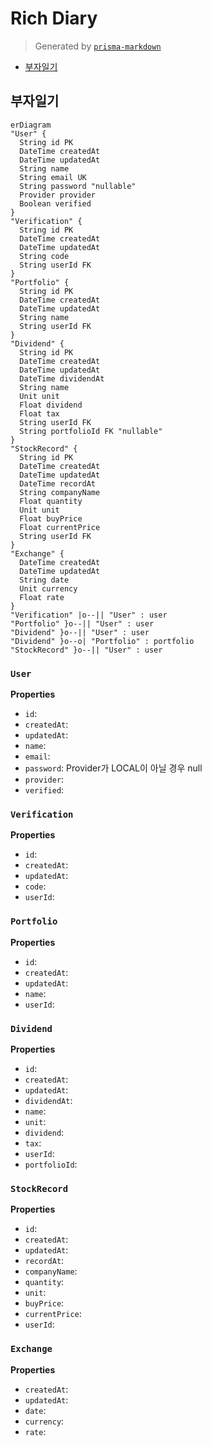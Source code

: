 # Rich Diary
> Generated by [`prisma-markdown`](https://github.com/samchon/prisma-markdown)

- [부자일기](#부자일기)

## 부자일기
```mermaid
erDiagram
"User" {
  String id PK
  DateTime createdAt
  DateTime updatedAt
  String name
  String email UK
  String password "nullable"
  Provider provider
  Boolean verified
}
"Verification" {
  String id PK
  DateTime createdAt
  DateTime updatedAt
  String code
  String userId FK
}
"Portfolio" {
  String id PK
  DateTime createdAt
  DateTime updatedAt
  String name
  String userId FK
}
"Dividend" {
  String id PK
  DateTime createdAt
  DateTime updatedAt
  DateTime dividendAt
  String name
  Unit unit
  Float dividend
  Float tax
  String userId FK
  String portfolioId FK "nullable"
}
"StockRecord" {
  String id PK
  DateTime createdAt
  DateTime updatedAt
  DateTime recordAt
  String companyName
  Float quantity
  Unit unit
  Float buyPrice
  Float currentPrice
  String userId FK
}
"Exchange" {
  DateTime createdAt
  DateTime updatedAt
  String date
  Unit currency
  Float rate
}
"Verification" |o--|| "User" : user
"Portfolio" }o--|| "User" : user
"Dividend" }o--|| "User" : user
"Dividend" }o--o| "Portfolio" : portfolio
"StockRecord" }o--|| "User" : user
```

### `User`

**Properties**
  - `id`: 
  - `createdAt`: 
  - `updatedAt`: 
  - `name`: 
  - `email`: 
  - `password`: Provider가 LOCAL이 아닐 경우 null
  - `provider`: 
  - `verified`: 

### `Verification`

**Properties**
  - `id`: 
  - `createdAt`: 
  - `updatedAt`: 
  - `code`: 
  - `userId`: 

### `Portfolio`

**Properties**
  - `id`: 
  - `createdAt`: 
  - `updatedAt`: 
  - `name`: 
  - `userId`: 

### `Dividend`

**Properties**
  - `id`: 
  - `createdAt`: 
  - `updatedAt`: 
  - `dividendAt`: 
  - `name`: 
  - `unit`: 
  - `dividend`: 
  - `tax`: 
  - `userId`: 
  - `portfolioId`: 

### `StockRecord`

**Properties**
  - `id`: 
  - `createdAt`: 
  - `updatedAt`: 
  - `recordAt`: 
  - `companyName`: 
  - `quantity`: 
  - `unit`: 
  - `buyPrice`: 
  - `currentPrice`: 
  - `userId`: 

### `Exchange`

**Properties**
  - `createdAt`: 
  - `updatedAt`: 
  - `date`: 
  - `currency`: 
  - `rate`: 